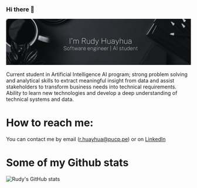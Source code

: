 ### Hi there 👋

![Welcome image](banner-rudy.png)

Current student in Artificial Intelligence AI program; strong problem solving and analytical skills to extract meaningful insight from data and assist stakeholders to transform business needs into technical requirements. Ability to learn new technologies and develop a deep understanding of technical systems and data.

# How to reach me:
You can contact me by email (r.huayhua@pucp.pe) or on [LinkedIn](https://www.linkedin.com/in/rhuayhua/)

# Some of my Github stats     
![Rudy's GitHub stats](https://github-readme-stats.vercel.app/api?username=anuraghazra&show_icons=true&theme=radical)
<!--
**rhuayhua/rhuayhua** is a ✨ _special_ ✨ repository because its `README.md` (this file) appears on your GitHub profile.

Here are some ideas to get you started:

- 🔭 I’m currently working on ...
- 🌱 I’m currently learning ...
- 👯 I’m looking to collaborate on ...
- 🤔 I’m looking for help with ...
- 💬 Ask me about ...
- 📫 How to reach me: ...
- 😄 Pronouns: ...
- ⚡ Fun fact: ...
-->
